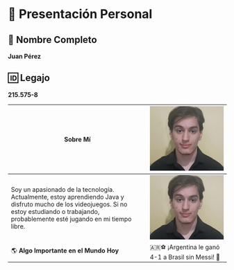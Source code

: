 # 📌 Presentación Personal  

## 👤 Nombre Completo  
**Juan Pérez**  

## 🆔 Legajo  
**215.575-8**  

| Sobre Mí | ![Foto de Juan Pérez](https://github.com/pdepman/2025-tp0-presentacion-Jonathan-Romano/blob/main/Assets/foto.jpg) |
|----------|----------------------|
| Soy un apasionado de la tecnología. Actualmente, estoy aprendiendo Java y disfruto mucho de los videojuegos. Si no estoy estudiando o trabajando, probablemente esté jugando en mi tiempo libre. | ![](https://github.com/pdepman/2025-tp0-presentacion-Jonathan-Romano/blob/main/Assets/foto.jpg) |
| 🌎 **Algo Importante en el Mundo Hoy** | 🇦🇷⚽ ¡Argentina le ganó 4-1 a Brasil sin Messi! 🎉 |

